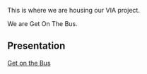 This is where we are housing our VIA project. 

We are Get On The Bus.

## Presentation

[Get on the Bus](https://drive.google.com/file/d/1Z4GsQZoibZyP9XUI4J4xhztFAPaR85vb/view?usp=sharing) 